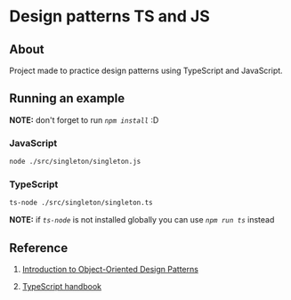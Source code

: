 # Design patterns TS and JS

## About

Project made to practice design patterns using TypeScript and JavaScript.

## Running an example

**NOTE:** don't forget to run *`npm install`* :D

### JavaScript

```bash
node ./src/singleton/singleton.js
```

### TypeScript

```bash
ts-node ./src/singleton/singleton.ts
```

**NOTE:** if *`ts-node`* is not installed globally you can use *`npm run ts`* instead

## Reference

1. [Introduction to Object-Oriented Design Patterns](https://hackernoon.com/introduction-to-object-oriented-design-patterns-397t3yz7)

2. [TypeScript handbook](https://www.typescriptlang.org/docs/handbook/intro.html)

